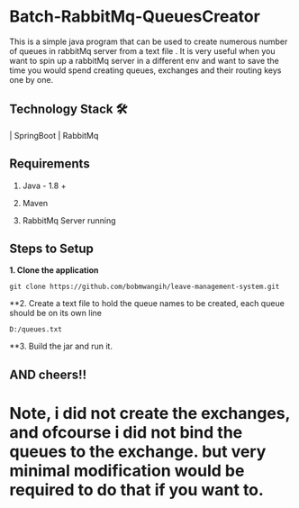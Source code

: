 # Batch-RabbitMq-QueuesCreator
This is a simple java program that can be used to create numerous number of queues in rabbitMq server from a text file .
It is very useful when you want to spin up a rabbitMq server in a different env and want to save the time you would spend creating queues, exchanges and their routing keys one by one.

## Technology Stack 🛠

| SpringBoot 
| RabbitMq

## Requirements

1. Java - 1.8 +

2. Maven 

3. RabbitMq Server running 

## Steps to Setup

**1. Clone the application**

`git clone https://github.com/bobmwangih/leave-management-system.git`

**2. Create a text file to hold the queue names to be created, each queue should be on its own line 

`D:/queues.txt `

**3. Build the jar and run it.

## AND cheers!!

# Note, i did not create the exchanges, and ofcourse i did not bind the queues to the exchange. but very minimal modification would be required to do that if you want to.
